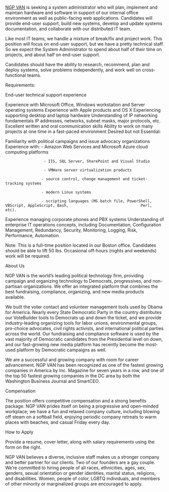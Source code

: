[NGP VAN](https://ngpvan.com) is seeking a system administrator who will plan, implement and maintain hardware and software in support of our internal office environment as well as public-facing web applications. Candidates will provide end-user support, build new systems, develop and update systems documentation, and collaborate with our distributed IT team.

Like most IT teams, we handle a mixture of break/fix and project work. This position will focus on end-user support, but we have a pretty technical staff. So we expect the System Administrator to spend about half of their time on projects, and about half on end-user support.

Candidates should have the ability to research, recommend, plan and deploy systems, solve problems independently, and work well on cross-functional teams.

Requirements:

End-user technical support experience

Experience with Microsoft Office, Windows workstation and Server operating systems
Experience with Apple products and OS X
Experiencing supporting desktop and laptop hardware
Understanding of IP networking fundamentals
IP addresses, networks, subnet masks, major protocols, etc.
Excellent written and oral communication skills
Ability to work on many projects at one time in a fast-paced environment
Desired but not Essential:

Familiarity with political campaigns and issue advocacy organizations
Experience with: 
                    - Amazon Web Services and Microsoft Azure cloud computing platforms

                     - IIS, SQL Server, SharePoint and Visual Studio

                     - VMWare server virtualization products

                    - source control, change management and ticket-tracking systems

                    - modern Linux systems

                    - scripting languages (MS batch file, PowerShell, VBScript, AppleScript, Bash,                                Perl, etc).

Experience managing corporate phones and PBX systems
Understanding of enterprise IT operations concepts, including Documentation, Configuration Management, Redundancy, Security, Monitoring, Logging, Risk, Performance, Automation
 

Note: This is a full-time position located in our Boston office. Candidates should be able to lift 50 lbs. Occasional off-hours (nights and weekends) work will be required.

 

About Us

NGP VAN  is the world’s leading political technology firm, providing campaign and organizing technology to Democrats, progressives, and non-partisan organizations. We offer an integrated platform that combines the best fundraising, compliance, organizing, and new media products available.

We built the voter contact and volunteer management tools used by Obama for America. Nearly every State Democratic Party in the country distributes our VoteBuilder tools to Democrats up and down the ticket, and we provide industry-leading organizing tools for labor unions, environmental groups, pro-choice advocates, civil rights activists, and international political parties across the world. Our fundraising and compliance software is used by the vast majority of Democratic candidates from the Presidential level on down, and our fast-growing new media platform has recently become the most-used platform by Democratic campaigns as well.

We are a successful and growing company with room for career advancement. NGP VAN has been recognized as one of the fastest growing companies in America by Inc. Magazine for seven years in a row, and one of the top 50 fastest growing companies in the DC area by both the Washington Business Journal and SmartCEO.

Compensation

The position offers competitive compensation and a strong benefits package. NGP VAN prides itself on being a progressive and open-minded workplace; we have a fun and relaxed company culture, including blowing off steam on a softball field, enjoying periodic company retreats to warm places with beaches, and casual Friday every day.

How to Apply

Provide a resume, cover letter, along with salary requirements using the form on the right.

 

NGP VAN believes a diverse, inclusive staff makes us a stronger company and better partner for our clients.  Two of our founders are a gay couple.  We’re committed to hiring people of all races, ethnicities, ages, sex, genders, sexual orientation or gender identities, marital status, religions, and disabilities.  Women, people of color, LGBTQ individuals, and members of other minority or marginalized groups are encouraged to apply.
